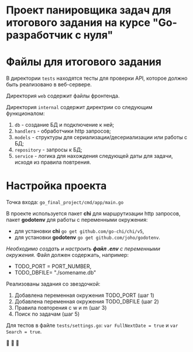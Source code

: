 # Проект панировщика задач для итогового задания на курсе "Go-разработчик с нуля"

# Файлы для итогового задания

В директории `tests` находятся тесты для проверки API, которое должно быть реализовано в веб-сервере.

Директория `web` содержит файлы фронтенда.

Директория `internal` содержит директрии со следующим функционалом:
1. `db` -  создание БД и подключение к ней;
2. `handlers` - обработчики http запросов;
3. `models` - структуры для сериализации/десериализации или работы с БД;
4. `repository` - запросы к БД;
5. `service` - логика для нахождения следующей даты для задачи, исходя из правила повтрения.

 # Настройка проекта
Точка входа: `go_final_project/cmd/app/main.go`

В проекте используется пакет **chi** для маршрутизации http запросов, пакет **godotenv** для работы с переменными окружения:    
+ для установки **chi** `go get github.com/go-chi/chi/v5`,
+ для установки **godotenv** `go get github.com/joho/godotenv`.

_Необходимо создать и настроить **файл .env** с переменными окружения._ 
Файл должен содержать, например:
+ TODO_PORT = PORT_NUMBER,
+ TODO_DBFILE= "./somename.db"


Реализованы задания со звездочкой:
1. Добавлена переменная окружения TODO_PORT (шаг 1)
2. Добавлена переменная окружения TODO_DBFILE (шаг 2)
3. Правила повторения с w и m (шаг 3)
4. Поиск по задачам (шаг 5)

Для тестов в файле `tests/settings.go`: `var FullNextDate = true` и `var Search = true`.

:ribbon: :ribbon: :ribbon:
